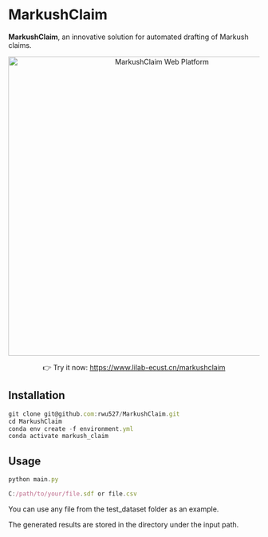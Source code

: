# MarkushClaim

**MarkushClaim**, an innovative solution for automated drafting of Markush claims. 
<p align="center">
  <a href="https://www.lilab-ecust.cn/markushclaim" target="_blank">
    <img src="images/markush_web_preview.png" alt="MarkushClaim Web Platform" width="600">
  </a>
</p>

<p align="center">
  👉 Try it now: <a href="https://www.lilab-ecust.cn/markushclaim">https://www.lilab-ecust.cn/markushclaim</a>
</p>

## Installation

```javascript
git clone git@github.com:rwu527/MarkushClaim.git
cd MarkushClaim
conda env create -f environment.yml
conda activate markush_claim
```


## Usage

```javascript
python main.py
```
```javascript
C:/path/to/your/file.sdf or file.csv
```
You can use any file from the test_dataset folder as an example.

The generated results are stored in the directory under the input path.

